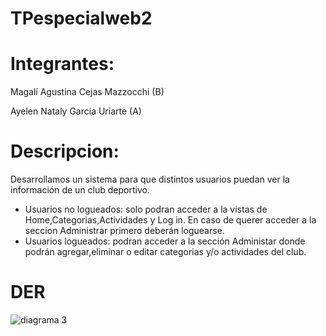 # TPespecialweb2
# Integrantes:
Magalí Agustina Cejas Mazzocchi (B)

Ayelen Nataly Garcia Uriarte (A)

# Descripcion:
Desarrollamos un sistema para que distintos usuarios puedan ver la información de un club deportivo.
- Usuarios no logueados: solo podran acceder a la vistas de Home,Categorias,Actividades y Log in. En caso de querer acceder a la seccion Administrar primero deberán loguearse.
- Usuarios logueados: podran acceder a la sección Administar donde podrán agregar,eliminar o editar categorias y/o actividades del club.


# DER
![diagrama 3](https://github.com/user-attachments/assets/c4ece700-a900-45e7-bad6-5d216ec1d306)



